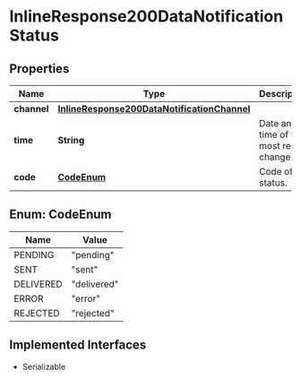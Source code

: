 

# InlineResponse200DataNotificationStatus


## Properties

Name | Type | Description | Notes
------------ | ------------- | ------------- | -------------
**channel** | [**InlineResponse200DataNotificationChannel**](InlineResponse200DataNotificationChannel.md) |  |  [optional]
**time** | **String** | Date and time of the most recent change. |  [optional]
**code** | [**CodeEnum**](#CodeEnum) | Code of the status. |  [optional]



## Enum: CodeEnum

Name | Value
---- | -----
PENDING | &quot;pending&quot;
SENT | &quot;sent&quot;
DELIVERED | &quot;delivered&quot;
ERROR | &quot;error&quot;
REJECTED | &quot;rejected&quot;


## Implemented Interfaces

* Serializable


